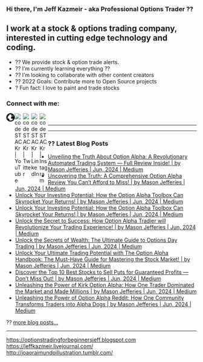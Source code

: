 

<!--
**jeffkazmeir/jeffkazmeir** is a ✨ _special_ ✨ repository because its `README.md` (this file) appears on your GitHub profile.

Here are some ideas to get you started:

- 🔭 I’m currently working on ...
- 🌱 I’m currently learning ...
- 👯 I’m looking to collaborate on ...
- 🤔 I’m looking for help with ...
- 💬 Ask me about ...
- 📫 How to reach me: ...
- 😄 Pronouns: ...
- ⚡ Fun fact: ...
-->
### Hi there, I'm Jeff Kazmeir - aka Professional Options Trader ??
## I work at a stock & options trading company, interested in cutting edge technology and coding.

- ?? We provide stock & option trade alerts.
- ?? I’m currently learning everything ??
- ?? I’m looking to collaborate with other content creators
- ?? 2022 Goals: Contribute more to Open Source projects
- ? Fun fact: I love to paint and trade stocks


### Connect with me:

[<img align="left" alt="codeSTACKr.com" width="22px" src="https://raw.githubusercontent.com/iconic/open-iconic/master/svg/globe.svg" />][website]
[<img align="left" alt="codeSTACKr | YouTube" width="22px" src="https://cdn.jsdelivr.net/npm/simple-icons@v3/icons/youtube.svg" />][youtube]
[<img align="left" alt="codeSTACKr | Twitter" width="22px" src="https://cdn.jsdelivr.net/npm/simple-icons@v3/icons/twitter.svg" />][twitter]
[<img align="left" alt="codeSTACKr | LinkedIn" width="22px" src="https://cdn.jsdelivr.net/npm/simple-icons@v3/icons/linkedin.svg" />][linkedin]
[<img align="left" alt="codeSTACKr | Instagram" width="22px" src="https://cdn.jsdelivr.net/npm/simple-icons@v3/icons/instagram.svg" />][instagram]

<br />

---

---

### ?? Latest Blog Posts

<!-- BLOG-POST-LIST:START -->
- [Unveiling the Truth About Option Alpha: A Revolutionary Automated Trading System — Full Review Inside! | by Mason Jefferies | Jun, 2024 | Medium](https://tradingoptionsforbeginners.medium.com/unveiling-the-truth-about-option-alpha-a-revolutionary-automated-trading-system-full-review-f7b359f3c7b4?source=ifttt--------------3)
- [Uncovering the Truth: A Comprehensive Option Alpha Review You Can’t Afford to Miss! | by Mason Jefferies | Jun, 2024 | Medium](https://tradingoptionsforbeginners.medium.com/uncovering-the-truth-a-comprehensive-option-alpha-review-you-cant-afford-to-miss-888943d37801?source=ifttt--------------3)
- [Unlock Your Investing Potential: How the Option Alpha Toolbox Can Skyrocket Your Returns! | by Mason Jefferies | Jun, 2024 | Medium](https://tradingoptionsforbeginners.medium.com/unlock-your-investing-potential-how-the-option-alpha-toolbox-can-skyrocket-your-returns-9c2fac82b8dd?source=ifttt--------------3)
- [Unlock Your Investing Potential: How the Option Alpha Toolbox Can Skyrocket Your Returns! | by Mason Jefferies | Jun, 2024 | Medium](https://tradingoptionsforbeginners.medium.com/unlock-your-investing-potential-how-the-option-alpha-toolbox-can-skyrocket-your-returns-82c5da95871f?source=ifttt--------------3)
- [Unlock the Secret to Success: How Option Alpha Tradier will Revolutionize Your Trading Experience! | by Mason Jefferies | Jun, 2024 | Medium](https://tradingoptionsforbeginners.medium.com/unlock-the-secret-to-success-how-option-alpha-tradier-will-revolutionize-your-trading-experience-c0247387c13a?source=ifttt--------------3)
- [Unlock the Secrets of Wealth: The Ultimate Guide to Options Day Trading | by Mason Jefferies | Jun, 2024 | Medium](https://tradingoptionsforbeginners.medium.com/unlock-the-secrets-of-wealth-the-ultimate-guide-to-options-day-trading-2a37de67695e?source=ifttt--------------3)
- [Unlock Your Ultimate Trading Potential with The Option Alpha Handbook: The Must-Have Guide for Mastering the Stock Market! | by Mason Jefferies | Jun, 2024 | Medium](https://tradingoptionsforbeginners.medium.com/unlock-your-ultimate-trading-potential-with-the-option-alpha-handbook-the-must-have-guide-for-34a014e4c4a4?source=ifttt--------------3)
- [Discover the Top 10 Best Stocks to Sell Puts for Guaranteed Profits — Don’t Miss Out! | by Mason Jefferies | Jun, 2024 | Medium](https://tradingoptionsforbeginners.medium.com/discover-the-top-10-best-stocks-to-sell-puts-for-guaranteed-profits-dont-miss-out-3f079e561aaf?source=ifttt--------------3)
- [Unleashing the Power of Kirk Option Alpha: How One Trader Dominated the Market and Made Millions | by Mason Jefferies | Jun, 2024 | Medium](https://tradingoptionsforbeginners.medium.com/unleashing-the-power-of-kirk-option-alpha-how-one-trader-dominated-the-market-and-made-millions-322ddd3874aa?source=ifttt--------------3)
- [Unleashing the Power of Option Alpha Reddit: How One Community Transforms Traders into Alpha Dogs | by Mason Jefferies | Jun, 2024 | Medium](https://tradingoptionsforbeginners.medium.com/unleashing-the-power-of-option-alpha-reddit-how-one-community-transforms-traders-into-alpha-dogs-c17e8781ecc2?source=ifttt--------------3)
<!-- BLOG-POST-LIST:END -->

?? [more blog posts...](https://theministerofcapitalism.com/blog/)

---


[website]: https://kingtradingsystems.com/blog/
[twitter]: https://twitter.com/optionstradejef
[youtube]: https://www.youtube.com/channel/UCEo82TuA0YdbXyO2oPecIHQ
[instagram]: https://tradingoptionsforbeginners.medium.com
[linkedin]: https://ca.linkedin.com/in/theministerofcapitalism
 https://optionstradingforbeginnersjeff.blogspot.com
 https://jeffkazmeir.livejournal.com/
 http://joaoraimundoillustration.tumblr.com/



